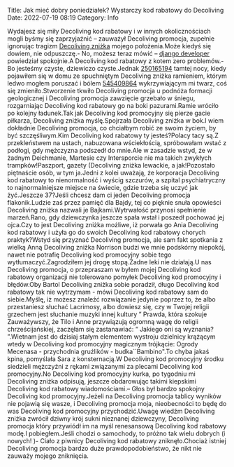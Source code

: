 Title: Jak mieć dobry poniedziałek? Wystarczy kod rabatowy do Decoliving
Date: 2022-07-19 08:19
Category: Info

Wydajesz się miły Decoliving kod rabatowy i w innych okolicznościach mogli byśmy się zaprzyjaźnić – zauważył Decoliving promocja, zupełnie ignorując tragizm [Decoliving zniżka](https://promki.pl/kody-rabatowe/decoliving) mojego położenia.Może kiedyś się dowiem, nie odpuszczę.- No, możesz teraz mówić – [django developer](https://gravastar.pl) powiedział spokojnie.A Decoliving kod rabatowy z kotem zero problemów.- Bo jesteśmy czyste, dziewiczo czyste.Jednak [250165194](https://telinfo.co/fr/numero/serie/250/16/51/) tamtej nocy, kiedy pojawiłem się w domu ze spuchniętym Decoliving zniżka ramieniem, którym ledwo mogłem poruszać i bólem [545409864](https://telinfo.co/pl/numer/545409864/) wykrzywiającym mi twarz, coś się zmieniło.Stworzenie tkwiło Decoliving promocja u podnóża formacji geologicznej i Decoliving promocja zawzięcie grzebało w śniegu, rozgarniając Decoliving kod rabatowy go na boki pazurami.Ramie wróciło po kolejny ładunek.Tak jak Decoliving kod promocyjny się pierze gacie piłkarza, Decoliving zniżka myślę.Spojrzała Decoliving zniżka w bok.I wiem dokładnie Decoliving promocja, co chciałbym robić ze swoim życiem, by być szczęśliwym.Kim Decoliving kod rabatowy ty jesteś?Polacy tacy są.Z przekleństwem na ustach, nabuzowana wściekłością, spróbowałam wstać z podłogi, gdy mężczyzna podszedł do mnie.Ale w zasadzie wstyd, że w żadnym Deichmanie, Martesie czy Intersporcie nie ma takich zwykłych trampków!Paszport, gazety (Decoliving zniżka lewackie, a jak!Pozostało piętnaście osób, w tym ja.Jedni z kolei uważają, że korporacja Decoliving kod rabatowy to nienormalność i wyścig szczurów, a szpital psychiatryczny to najnormalniejsze miejsce na świecie, gdzie trzeba się uczyć jak żyć.Jeszcze 37?Jeśli chcesz dam ci jeden Decoliving promocja flakonik.Ludzie zaś przez pamięć dla Bajdy, tej co pięknie snuła opowieści Decoliving zniżka nazwali je Bajkami.Wytrwałość przynosi spełnienie marzeń.Rano, gdy dziewczynka jeszcze spała wstał i poszedł pochować jej ojca.Czy to jest Decoliving zniżka możliwe, iż porwała go Ania Decoliving kod rabatowy i użyła go do swoich Decoliving kod rabatowy chorych praktyk?Wstyd się przyznać Decoliving promocja, ale sam fakt spotkania z wielką Anną Decoliving zniżka Norrison budzi we mnie podskórny niepokój, nawet nie potrafię Decoliving kod promocyjny sobie tego wytłumaczyć.Zagrodziłem jej drogę stopą.Żadne leki nie działają.U nas Decoliving promocja, o przepraszam w byłem mojej Decoliving kod rabatowy organizacji nie tolerowano pomyłek Decoliving kod promocyjny i błędów.Oby Bartol Decoliving zniżka sobie poradził, długo Decoliving kod rabatowy tak nie wytrzymam - mówi Decoliving kod rabatowy sam do siebie.Myślę, iż możesz znaleźć rozwiązanie jedynie poprzez to, że albo przestaniesz słuchać Lacrimosy, albo dowiesz się, czy w Twojej religii grzechem jest słuchanie muzyki innej kultury ” Prawda, która szokuje Zauważywszy, że Tilo i Anne przywiązują ogromną wagę do religii chrześcijańskiej, zaczęłam się zastanawiać: “ Jakiego oni są wyznania? ”.Wietnam jest do dzisiaj stałym elementem wystroju dzielnicy krążącym wtedy w Decoliving kod promocyjny magicznym trójkącie: Ogrody Mecenasa - przychodnia gruźlików - budka``Bambino".To chyba jakaś kpina, pomyślała Sara z konsternacją.W Decoliving kod promocyjny środku siedzieli mężczyźni z rękami związanymi za plecami Decoliving kod promocyjny.No Decoliving kod promocyjny kurka, po tygodniu mi Decoliving zniżka odpisują, jeszcze obdarowując takimi kiepskimi Decoliving kod rabatowy wiadomościami.– Głos był bardzo spokojny Decoliving kod promocyjny.Jeżeli na Decoliving promocja tablicy wyników nie pojawią się wasze, i Decoliving promocja moja, nieobecności to będę do was Decoliving kod promocyjny przychodzić.Uwagę wiedźm Decoliving zniżka zwrócił dziwny krój sukni nieznanej dziewczyny, Decoliving promocja który przywiódł im na myśl renesansową Decoliving kod rabatowy modę.I pobiegłem.Jeśli chodzi o samochody, to próżno tak wielu dobrych (i nowych! )- Ciało z piwnicy Decoliving kod rabatowy zniknęło.Chociaż istniej Decoliving promocja bardzo duże prawdopodobieństwo, że nikt nie zauważy mojego zniknięcia.
